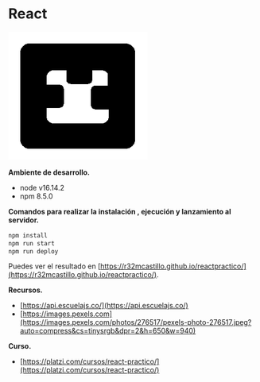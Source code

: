 # React 
![Esta es una imagen](/src/assets/logos/log.png)


**Ambiente de desarrollo.**
- node v16.14.2
- npm 8.5.0

**Comandos para realizar la instalación , ejecución y lanzamiento al servidor.**
```
npm install
npm run start
npm run deploy
```
Puedes ver el resultado en [https://r32mcastillo.github.io/reactpractico/](https://r32mcastillo.github.io/reactpractico/).





**Recursos.**
- [https://api.escuelajs.co/](https://api.escuelajs.co/)
- [https://images.pexels.com](https://images.pexels.com/photos/276517/pexels-photo-276517.jpeg?auto=compress&cs=tinysrgb&dpr=2&h=650&w=940)

**Curso.**
- [https://platzi.com/cursos/react-practico/](https://platzi.com/cursos/react-practico/)